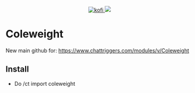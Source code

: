 <p align="center">
<a href="https://ko-fi.com/B0B2K92P3">
    <img src="https://ko-fi.com/img/githubbutton_sm.svg" alt="kofi" />
</a>
<a href="https://discord.gg/yj4P4FqHPA">
    <img src="https://img.shields.io/discord/1022926524736872458?color=55AA55&label=discord&style=for-the-badge&labelColor=555555" />
</a>
</p>

# Coleweight
New main github for:
https://www.chattriggers.com/modules/v/Coleweight
## Install
- Do /ct import coleweight
